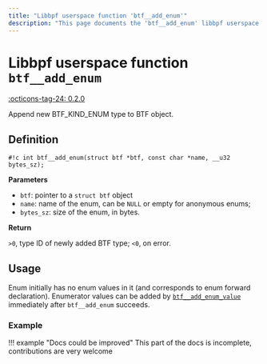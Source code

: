```yaml
---
title: "Libbpf userspace function 'btf__add_enum'"
description: "This page documents the 'btf__add_enum' libbpf userspace function, including its definition, usage, and examples."
---
```

# Libbpf userspace function `btf__add_enum`

<!-- [LIBBPF_TAG] -->
[:octicons-tag-24: 0.2.0](https://github.com/libbpf/libbpf/releases/tag/v0.2.0)
<!-- [/LIBBPF_TAG] -->

Append new BTF_KIND_ENUM type to BTF object.

## Definition

`#!c int btf__add_enum(struct btf *btf, const char *name, __u32 bytes_sz);`

**Parameters**

- `btf`: pointer to a `struct btf` object
- `name`: name of the enum, can be `NULL` or empty for anonymous enums;
- `bytes_sz`: size of the enum, in bytes.

**Return**

`>0`, type ID of newly added BTF type; `<0`, on error.

## Usage

Enum initially has no enum values in it (and corresponds to enum forward declaration). Enumerator values can be added by [`btf__add_enum_value`](btf__add_enum_value.md) immediately after `btf__add_enum` succeeds.

### Example

!!! example "Docs could be improved"
    This part of the docs is incomplete, contributions are very welcome
